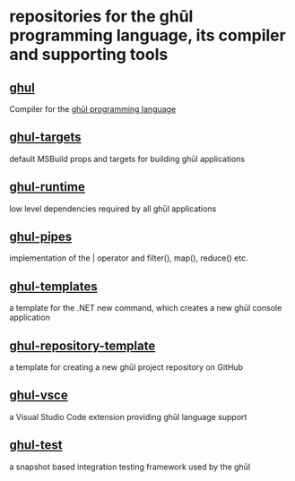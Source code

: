 # repositories for the ghūl programming language, its compiler and supporting tools

## [ghul](https://github.com/degory/ghul)
Compiler for the [ghūl programming language](https://ghul.io)

## [ghul-targets](https://github.com/degory/ghul-targets)
default MSBuild props and targets for building ghūl applications

## [ghul-runtime](https://github.com/degory/ghul-runtime)
low level dependencies required by all ghūl applications

## [ghul-pipes](https://github.com/degory/ghul-pipes)
implementation of the | operator and filter(), map(), reduce() etc.

## [ghul-templates](https://github.com/degory/ghul-templates)
a template for the .NET new command, which creates a new ghūl console application

## [ghul-repository-template](https://github.com/degory/ghul-repository-template)
a template for creating a new ghūl project repository on GitHub

## [ghul-vsce](https://github.com/degory/ghul-vsce)
a Visual Studio Code extension providing ghūl language support

## [ghul-test](https://github.com/degory/ghul-test)
a snapshot based integration testing framework used by the ghūl

